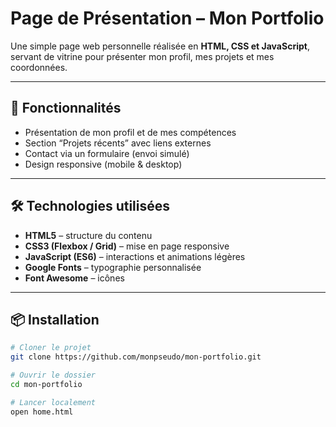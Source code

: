 # Page de Présentation – Mon Portfolio

Une simple page web personnelle réalisée en **HTML, CSS et JavaScript**, servant de vitrine pour présenter mon profil, mes projets et mes coordonnées.

---

## 🚀 Fonctionnalités

- Présentation de mon profil et de mes compétences
- Section “Projets récents” avec liens externes
- Contact via un formulaire (envoi simulé)
- Design responsive (mobile & desktop)

---

## 🛠️ Technologies utilisées

- **HTML5** – structure du contenu  
- **CSS3 (Flexbox / Grid)** – mise en page responsive  
- **JavaScript (ES6)** – interactions et animations légères  
- **Google Fonts** – typographie personnalisée  
- **Font Awesome** – icônes  

---

## 📦 Installation

```bash
# Cloner le projet
git clone https://github.com/monpseudo/mon-portfolio.git

# Ouvrir le dossier
cd mon-portfolio

# Lancer localement
open home.html
